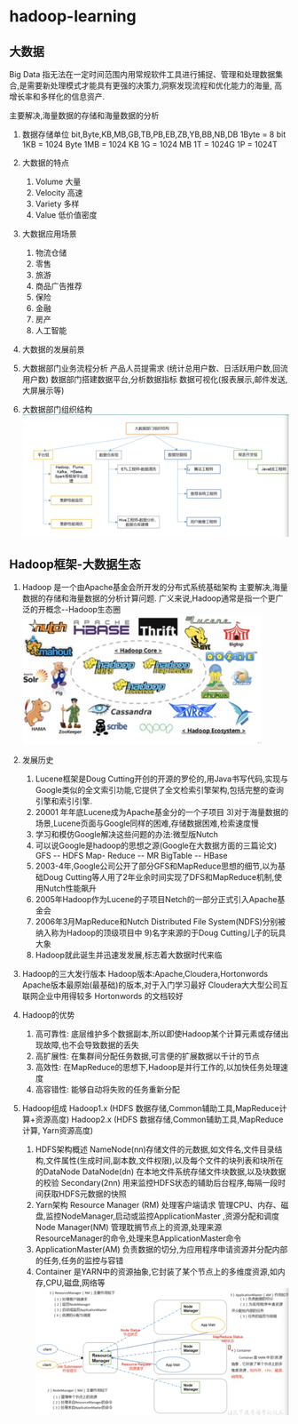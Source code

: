 # hadoop-learning

## 大数据
Big Data 指无法在一定时间范围内用常规软件工具进行捕捉、管理和处理数据集合,是需要新处理模式才能具有更强的决策力,洞察发现流程和优化能力的海量,
高增长率和多样化的信息资产.

主要解决,海量数据的存储和海量数据的分析

1. 数据存储单位 
    bit,Byte,KB,MB,GB,TB,PB,EB,ZB,YB,BB,NB,DB
    1Byte = 8 bit
    1KB = 1024 Byte
    1MB = 1024 KB
    1G = 1024 MB
    1T = 1024G 
    1P = 1024T

2. 大数据的特点
    1) Volume 大量
    2) Velocity 高速
    3) Variety 多样
    4) Value 低价值密度

3. 大数据应用场景
    1) 物流仓储
    2) 零售
    3) 旅游
    4) 商品广告推荐
    5) 保险
    6) 金融
    7) 房产
    8) 人工智能

4. 大数据的发展前景

5. 大数据部门业务流程分析
    产品人员提需求  (统计总用户数、日活跃用户数,回流用户数)
    数据部门搭建数据平台,分析数据指标
    数据可视化(报表展示,邮件发送,大屏展示等)

6. 大数据部门组织结构
![Alt text](image/0001%E5%A4%A7%E6%95%B0%E6%8D%AE%E9%83%A8%E9%97%A8%E7%BB%84%E7%BB%87%E7%BB%93%E6%9E%84.png)


## Hadoop框架-大数据生态
1. Hadoop
    是一个由Apache基金会所开发的分布式系统基础架构
    主要解决,海量数据的存储和海量数据的分析计算问题.
    广义来说,Hadoop通常是指一个更广泛的开概念--Hadoop生态圈
![Alt text](image/0002Hadoop%E7%94%9F%E6%80%81%E5%9C%88.png)

2. 发展历史
    1) Lucene框架是Doug Cutting开创的开源的罗伦的,用Java书写代码,实现与Google类似的全文索引功能,它提供了全文检索引擎架构,包括完整的查询引擎和索引引擎.
    2) 20001 年年底Lucene成为Apache基金分的一个子项目
    3)对于海量数据的场景,Lucene页面与Google同样的困难,存储数据困难,检索速度慢
    4) 学习和模仿Google解决这些问题的办法:微型版Nutch
    5) 可以说Google是hadoop的思想之源(Google在大数据方面的三篇论文)
        GFS -- HDFS
        Map- Reduce -- MR
        BigTable -- HBase
    6) 2003-4年,Google公司公开了部分GFS和MapReduce思想的细节,以为基础Doug Cutting等人用了2年业余时间实现了DFS和MapReduce机制,使用Nutch性能飙升
    7) 2005年Hadoop作为Lucene的子项目Netch的一部分正式引入Apache基金会
    8) 2006年3月MapReduce和Nutch Distributed File System(NDFS)分别被纳入称为Hadoop的顶级项目中
    9)名字来源的于Doug Cutting儿子的玩具大象
    10) Hadoop就此诞生并迅速发发展,标志着大数据时代来临

3. Hadoop的三大发行版本
    Hadoop版本:Apache,Cloudera,Hortonwords
    Apache版本最原始(最基础)的版本,对于入门学习最好
    Cloudera大大型公司互联网企业中用得较多
    Hortonwords 的文档较好

4. Hadoop的优势
    1) 高可靠性: 底层维护多个数据副本,所以即使Hadoop某个计算元素或存储出现故障,也不会导致数据的丢失
    2) 高扩展性: 在集群间分配任务数据,可言便的扩展数据以千计的节点
    3) 高效性: 在MapReduce的思想下,Hadoop是并行工作的,以加快任务处理速度
    4) 高容错性: 能够自动将失败的任务重新分配

5. Hadoop组成
    Hadoop1.x (HDFS 数据存储,Common辅助工具,MapReduce计算+资源高度)
    Hadoop2.x (HDFS 数据存储,Common辅助工具,MapReduce计算, Yarn资源高度)
    1) HDFS架构概述
        NameNode(nn)存储文件的元数据,如文件名,文件目录结构,文件属性(生成时间,副本数,文件权限),以及每个文件的块列表和块所在的DataNode
        DataNode(dn) 在本地文件系统存储文件块数据,以及块数据的校验
        Secondary(2nn) 用来监控HDFS状态的辅助后台程序,每隔一段时间获取HDFS元数据的快照
    2) Yarn架构
        Resource Manager (RM) 处理客户端请求 管理CPU、内存、磁盘,监控NodeManager,启动或监控ApplicationMaster ,资源分配和调度
        Node Manager(NM) 管理耽搁节点上的资源,处理来源ResourceManager的命令,处理来息ApplicationMaster命令
    3) ApplicationMaster(AM) 负责数据的切分,为应用程序申请资源并分配内部的任务,任务的监控与容错
    4) Container 是YARN中的资源抽象,它封装了某个节点上的多维度资源,如内存,CPU,磁盘,网络等
![Alt text](image/0003YARN%E6%9E%B6%E6%9E%84.png)










































